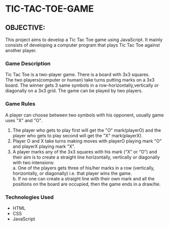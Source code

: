 # TIC-TAC-TOE-GAME
## OBJECTIVE:
This project aims to develop a Tic Tac Toe game using JavaScript. It mainly consists of developing a computer program that plays Tic Tac Toe against another player.<br/>

### Game Description
Tic Tac Toe is a two-player game. There is a board with 3x3 squares.<br/>
The two players(computer or human) take turns putting marks on a 3x3 board.
The winner gets 3 same symbols in a row-horizontally,vertically or diagonally on a 3x3 grid.
The game can be played by two players. 

### Game Rules
A player can choose between two symbols with his opponent, usually game uses "X" and "O".
1. The player who gets to play first will get the "O" mark(playerO) and the player who gets to play second will get the "X" mark(playerX). 
2. Player O and X take turns making moves with playerO playing mark "O" and playerX playing mark "X".
3. A player marks any of the 3x3 squares with his mark (“X” or “O”) and their aim is to create a straight line horizontally, vertically or diagonally with two intensions:<br/>
a.	One of the players gets three of his/her marks in a row (vertically, horizontally, or diagonally) i.e. that player wins the game.<br/>
b.	If no one can create a straight line with their own mark and all the positions on the board are occupied, then the game ends in a  draw/tie.

### Technologies Used
- HTML
- CSS
- JavaScript
  

